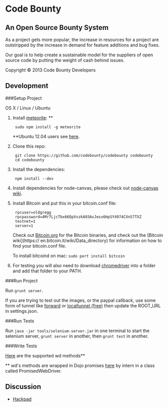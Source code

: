 Code Bounty
===========

An Open Source Bounty System
----------------------------

As a project gets more popular, the increase in resources for a project are outstripped by the increase in demand for feature additions and bug fixes.

Our goal is to help create a sustainable model for the suppliers of open source code by putting the weight of cash behind issues.

Copyright © 2013 Code Bounty Developers

Development
-----------
###Setup Project

OS X / Linux / Ubuntu

1. Install [meteorite](http://oortcloud.github.com/meteorite/): **

		sudo npm install -g meteorite
		
	**Ubuntu 12.04 users see [here](https://github.com/oortcloud/meteorite/issues/67).

2. Clone this repo:

		git clone https://github.com/codebounty/codebounty codebounty
		cd codebounty

3. Install the dependencies:

		npm install --dev

4. Install dependencies for node-canvas, please check out [node-canvas wiki](https://github.com/LearnBoost/node-canvas/wiki).

5. Install Bitcoin and put this in your bitcoin.conf file:

        rpcuser=oldgregg
        rpcpassword=4Mr7LjcTbx66DpVvzkA93AvJesx6HpSY4974CXn57TXZ
        testnet=1
        server=1

	Check out [Bitcoin.org](http://bitcoin.org/en/download) for the 	Bitcoin binaries, and check out the [Bitcoin wiki](https://	en.bitcoin.it/wiki/Data_directory) for information on how to find 	your bitcoin.conf file.

	To install bitcoind on mac: `sudo port install bitcoin`

6. For testing you will also need to download [chromedriver](https://code.google.com/p/chromedriver/downloads/list) into a folder and add that folder to your PATH.

###Run Project

Run `grunt server`.

If you are trying to test out the images, or the paypal callback, use some form of tunnel like [forward](https://forwardhq.com/) or [localtunnel (free)](https://github.com/progrium/localtunnel#localtunnel-v2-beta) then update the ROOT_URL in settings.json.

###Run Tests

Run `java -jar tools/selenium-server.jar` in one terminal to start the selenium server, `grunt server` in another, then `grunt test` in another.

###Write Tests

[Here](https://github.com/admc/wd#supported-methods) are the supported wd methods**

** wd's methods are wrapped in Dojo promises [here](https://github.com/theintern/intern/blob/master/lib/wd.js) by intern in a class called PromisedWebDriver.

Discussion
-----------

- [Hackpad](https://codebounty.hackpad.com)